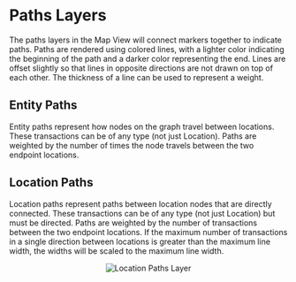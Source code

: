 # Paths Layers

The paths layers in the Map View will connect markers together to
indicate paths. Paths are rendered using colored lines, with a lighter
color indicating the beginning of the path and a darker color
representing the end. Lines are offset slightly so that lines in
opposite directions are not drawn on top of each other. The thickness of
a line can be used to represent a weight.

## Entity Paths

Entity paths represent how nodes on the graph travel between locations.
These transactions can be of any type (not just Location). Paths are
weighted by the number of times the node travels between the two
endpoint locations.

## Location Paths

Location paths represent paths between location nodes that are directly
connected. These transactions can be of any type (not just Location) but
must be directed. Paths are weighted by the number of transactions
between the two endpoint locations. If the maximum number of
transactions in a single direction between locations is greater than the
maximum line width, the widths will be scaled to the maximum line width.

<div style="text-align: center">

<img src="../constellation/CoreMapView/src/au/gov/asd/tac/constellation/views/mapview/docs/resources/mapview-layers-paths.png" alt="Location Paths
Layer" />

</div>
